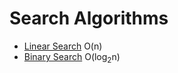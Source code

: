 # Search Algorithms

- [Linear Search](01.%20Search%20Algorithms/1.%20Linear%20search.c) O(n)
- [Binary Search](01.%20Search%20Algorithms/2.%20Binary%20search.c) O(log<sub>2</sub>n)
